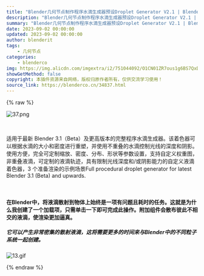 ```yaml
---
title: "Blender几何节点制作程序水滴生成器预设Droplet Generator V2.1 | Blender 3.1 – Geometry Nodes"
description: "Blender几何节点制作程序水滴生成器预设Droplet Generator V2.1 | Blender 3.1 – Geometry Nodes"
summary: "Blender几何节点制作程序水滴生成器预设Droplet Generator V2.1 | Blender 3.1 – Geometry Nodes"
date: 2023-09-02 00:00:00
updated: 2023-09-02 00:00:00
author: blenderit
tags: 
    - 几何节点
categories:
    - blenderco
img: https://img.alicdn.com/imgextra/i2/751044092/O1CN01ZR7ous1g6BS7QxDbq_!!751044092.png
showGetMethod: false
copyright: 本插件资源来自网络，版权归原作者所有，仅供交流学习使用！
source_link: https://blenderco.cn/34837.html
---
```


{% raw %}
<p><img class="aligncenter" src="https://img.alicdn.com/imgextra/i2/751044092/O1CN01ZR7ous1g6BS7QxDbq_!!751044092.png" alt="37.png"></p><p> </p><p>适用于最新 Blender 3.1（Beta）及更高版本的完整程序水滴生成器。该着色器可以根据水滴的大小和密度进行重塑，并使用不重叠的水滴控制光线的深度和阴影。使用方便，完全可定制缩放、密度、分布、形状等参数设置，支持自定义权重图，非重叠液滴，可定制的液滴轨迹，具有限制光线深度和/或阴影能力的自定义液滴着色器，3 个准备渲染的示例场景Full procedural droplet generator for latest Blender 3.1 (Beta) and upwards.</p><p> </p><h4>在Blender中，<b>将液滴散射</b>到物体上始终是一项<b>有问题</b>且<b>耗时</b>的任务。这就是为什么我创建了一个加载项，只需单击一下即可完成此操作。附加组件会散布<b>彼此不相交的</b>液滴，使渲染更加逼真。</h4><h5>它可以产生非常密集的散射液滴，这将需要更多的时间来与Blender中的不同粒子系统一起创建。</h5><p><img src="https://img.alicdn.com/imgextra/i3/1856665554/O1CN01ACdMTn1qtmWz3Fg5R_!!1856665554.gif" alt="13.gif"></p>
<div style="display: none">blenderco</div>
{% endraw %}